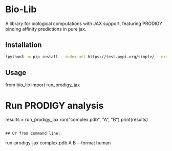 # Bio-Lib

A library for biological computations with JAX support, featuring PRODIGY binding affinity predictions in pure jax.

## Installation

```bash
!python3 -m pip install --index-url https://test.pypi.org/simple/ --extra-index-url https://pypi.org/simple/ bio_lib==0.2.8
```
## Usage
from bio_lib import run_prodigy_jax

# Run PRODIGY analysis
results = run_prodigy_jax.run("complex.pdb", "A", "B")
print(results)
```

## Or from command line:
```
run-prodigy-jax complex.pdb A B --format human
```
